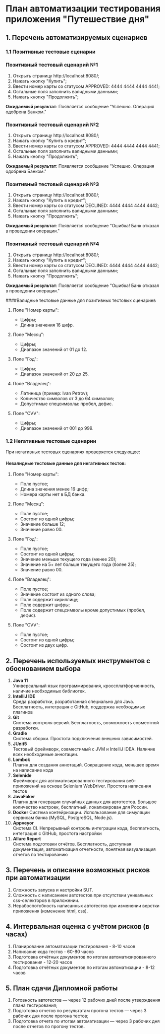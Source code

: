 # План автоматизации тестирования приложения "Путешествие дня"

## 1. Перечень автоматизируемых сценариев
### 1.1 Позитивные тестовые сценарии
### Позитивный тестовый сценарий №1
1. Открыть страницу http://localhost:8080/;
1. Нажать кнопку "Купить";
1. Ввести номер карты со статусом APPROVED: 4444 4444 4444 4441;
1. Остальные поля заполнить валидными данными;
1. Нажать кнопку "Продолжить";

**Ожидаемый результат**: Появляется сообщение "Успешно. Операция одобрена Банком."

### Позитивный тестовый сценарий №2
1. Открыть страницу http://localhost:8080/;
1. Нажать кнопку "Купить в кредит";
1. Ввести номер карты со статусом APPROVED: 4444 4444 4444 4441;
1. Остальные поля заполнить валидными данными;
1. Нажать кнопку "Продолжить";

**Ожидаемый результат**: Появляется сообщение "Успешно. Операция одобрена Банком."

### Позитивный тестовый сценарий №3
1. Открыть страницу http://localhost:8080/;
1. Нажать кнопку "Купить в кредит";
1. Ввести номер карты со статусом DECLINED: 4444 4444 4444 4442;
1. Остальные поля заполнить валидными данными;
1. Нажать кнопку "Продолжить";

**Ожидаемый результат**: Появляется сообщение "Ошибка! Банк отказал в проведении операции."

### Позитивный тестовый сценарий №4
1. Открыть страницу http://localhost:8080/;
1. Нажать кнопку "Купить в кредит";
1. Ввести номер карты со статусом DECLINED: 4444 4444 4444 4442;
1. Остальные поля заполнить валидными данными;
1. Нажать кнопку "Продолжить";

**Ожидаемый результат**: Появляется сообщение "Ошибка! Банк отказал в проведении операции."

####Валидные тестовые данные для позитивных тестовых сценариев
1. Поле "Номер карты":
    * Цифры;
    * Длина значения 16 цифр.

1. Поле "Месяц":
    * Цифры;
    * Диапазон значений от 01 до 12.

1. Поле "Год":
    * Цифры;
    * Диапазон значений от 20 до 25.

1. Поле "Владелец":
    * Латиница (пример: Ivan Petrov);
    * Количество символов от 3 до 64 символов;
    * Допустимые спецсимволы: пробел, дефис.

1. Поле "CVV":
    * Цифры;
    * Диапазон значений от 001 до 999.

### 1.2 Негативные тестовые сценарии
При негативных тестовых сценариях проверяется следующее:

#### Невалидные тестовые данные для негативных тестов:
1. Поле "Номер карты":
    * Поле пустое;
    * Длина значения менее 16 цифр;
    * Номера карты нет в БД банка.

1. Поле "Месяц":
    * Поле пустое;
    * Состоит из одной цифры;
    * Значение больше 12;
    * Значение равно 00.

1. Поле "Год":
    * Поле пустое;
    * Состоит из одной цифры;
    * Значение меньше текущего года (менее 20);
    * Значение на 5+ лет больше текущего года (более 25);
    * Значение равно 00.

1. Поле "Владелец":
    * Поле пустое;
    * Значение состоит из одного слова;
    * Поле содержит кириллицу;
    * Поле содержит цифры;
    * Поле содержит спецсимволы кроме допустимых (пробел, дефис).

1. Поле "CVV":
    * Поле пустое;
    * Состоит из одной цифры;
    * Состоит из двух цифр.

## 2. Перечень используемых инструментов с обоснованием выбора
1. **Java 11**  
   Универсальный язык программирования, кроссплатформенность, наличие необходимых библиотек.
1. **IntelliJ IDE**  
   Среда разработки, разработанная специально для Java. Бесплатность, интеграция с GitHub, поддержка необходимых плагинов
1. **Git**  
   Система контроля версий. Бесплатность, возможность совместной разработки.
1. **Gradle**  
   Система сборки. Простота подключения внешних зависимостей.
1. **JUnit5**  
   Тестовый фреймворк, совместимый с JVM и IntelliJ IDEA. Наличие всех необходимые аннотации.
1. **Lombok**  
   Плагин для создания аннотаций. Сокращение кода, меньшее время на написание кода
1. **Selenide**  
   Фреймворк для автоматизированного тестирования веб-приложений на основе Selenium WebDriver. Простота написания тестов
1. **JavaFaker**  
   Плагин для генерации случайных данных для автотестов. Большое количество настроек, бесплатный, локализирован для России.
1. **Docker**
   Система контейризации. Использование для симуляции сервисам банка (MySQL, PostgreSQL, Node.js).
1. **Appveyor**  
   Система CI. Непрерывный контроль интеграции кода, бесплатность, интеграция с GitHub, простота настройки
1. **Allure Report**  
   Система подготовки отчётов. Бесплатность, доступная документация, автоматизация отчетности, понятная визуализация отчетов по тестированию
   

## 3. Перечень и описание возможных рисков при автоматизации
1. Сложность запуска и настройки SUT.
1. Сложность с написанием автотестов при отсутствии уникальных css-селекторов в приложении.
1. Нерабоспотобность написанных автотестов при изменении верстки приложения (изменение html, css).

## 4. Интервальная оценка с учётом рисков (в часах)
1. Планирование автоматизации тестирования - 8-10 часов
1. Написание кода тестов - 60-80 часов
1. Подготовка отчётных документов по итогам автоматизированного тестирования - 12-20 часов
1. Подготовка отчётных документов по итогам автоматизации - 8-12 часов

## 5. План сдачи Дипломной работы
1. Готовность автотестов — через 12 рабочих дней после утверждения плана тестирования;
1. Подготовка отчетов по результатам прогона тестов — через 3 рабочих дня после прогона тестов;
1. Подготовка отчета по итогам автоматизации — через 3 рабочих дня после отчетов по прогону тестов.